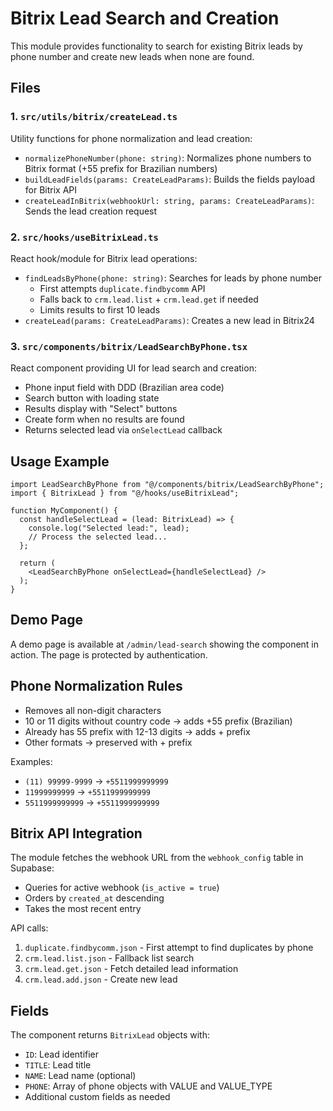 # Bitrix Lead Search and Creation

This module provides functionality to search for existing Bitrix leads by phone number and create new leads when none are found.

## Files

### 1. `src/utils/bitrix/createLead.ts`
Utility functions for phone normalization and lead creation:
- `normalizePhoneNumber(phone: string)`: Normalizes phone numbers to Bitrix format (+55 prefix for Brazilian numbers)
- `buildLeadFields(params: CreateLeadParams)`: Builds the fields payload for Bitrix API
- `createLeadInBitrix(webhookUrl: string, params: CreateLeadParams)`: Sends the lead creation request

### 2. `src/hooks/useBitrixLead.ts`
React hook/module for Bitrix lead operations:
- `findLeadsByPhone(phone: string)`: Searches for leads by phone number
  - First attempts `duplicate.findbycomm` API
  - Falls back to `crm.lead.list` + `crm.lead.get` if needed
  - Limits results to first 10 leads
- `createLead(params: CreateLeadParams)`: Creates a new lead in Bitrix24

### 3. `src/components/bitrix/LeadSearchByPhone.tsx`
React component providing UI for lead search and creation:
- Phone input field with DDD (Brazilian area code)
- Search button with loading state
- Results display with "Select" buttons
- Create form when no results are found
- Returns selected lead via `onSelectLead` callback

## Usage Example

```tsx
import LeadSearchByPhone from "@/components/bitrix/LeadSearchByPhone";
import { BitrixLead } from "@/hooks/useBitrixLead";

function MyComponent() {
  const handleSelectLead = (lead: BitrixLead) => {
    console.log("Selected lead:", lead);
    // Process the selected lead...
  };

  return (
    <LeadSearchByPhone onSelectLead={handleSelectLead} />
  );
}
```

## Demo Page

A demo page is available at `/admin/lead-search` showing the component in action. The page is protected by authentication.

## Phone Normalization Rules

- Removes all non-digit characters
- 10 or 11 digits without country code → adds +55 prefix (Brazilian)
- Already has 55 prefix with 12-13 digits → adds + prefix
- Other formats → preserved with + prefix

Examples:
- `(11) 99999-9999` → `+5511999999999`
- `11999999999` → `+5511999999999`
- `5511999999999` → `+5511999999999`

## Bitrix API Integration

The module fetches the webhook URL from the `webhook_config` table in Supabase:
- Queries for active webhook (`is_active = true`)
- Orders by `created_at` descending
- Takes the most recent entry

API calls:
1. `duplicate.findbycomm.json` - First attempt to find duplicates by phone
2. `crm.lead.list.json` - Fallback list search
3. `crm.lead.get.json` - Fetch detailed lead information
4. `crm.lead.add.json` - Create new lead

## Fields

The component returns `BitrixLead` objects with:
- `ID`: Lead identifier
- `TITLE`: Lead title
- `NAME`: Lead name (optional)
- `PHONE`: Array of phone objects with VALUE and VALUE_TYPE
- Additional custom fields as needed
